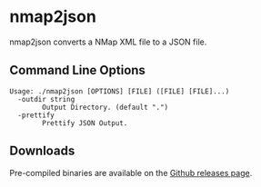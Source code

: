# nmap2json

nmap2json converts a NMap XML file to a JSON file.

## Command Line Options

	Usage: ./nmap2json [OPTIONS] [FILE] ([FILE] [FILE]...)
	  -outdir string
	    	Output Directory. (default ".")
	  -prettify
	    	Prettify JSON Output.

## Downloads

Pre-compiled binaries are available on the [Github releases page](releases/latest).
